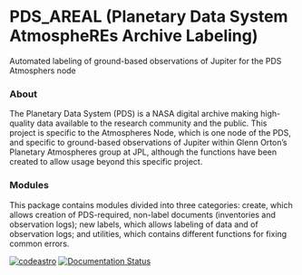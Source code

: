 # PDS_AREAL (Planetary Data System AtmospheREs Archive Labeling)
Automated labeling of ground-based observations of Jupiter for the PDS Atmosphers node

### About
The Planetary Data System (PDS) is a NASA digital archive making high-quality data available to the research community and the public. This project is specific to the Atmospheres Node, which is one node of the PDS, and specific to ground-based observations of Jupiter within Glenn Orton’s Planetary Atmospheres group at JPL, although the functions have been created to allow usage beyond this specific project.

### Modules
This package contains modules divided into three categories: create, which allows creation of PDS-required, non-label documents (inventories and observation logs); new labels, which allows labeling of data and of observation logs; and utilities, which contains different functions for fixing common errors.

[![codeastro](https://img.shields.io/badge/Made%20at-Code/Astro-blueviolet.svg)](https://semaphorep.github.io/codeastro/) [![Documentation Status](https://readthedocs.org/projects/pds-areal/badge/?version=latest)](https://pds-areal.readthedocs.io/en/latest/?badge=latest)

